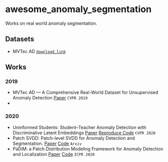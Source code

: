 # awesome_anomaly_segmentation
Works on real world anomaly segmentation.

## Datasets
- MVTec AD [`download_link`](https://www.mvtec.com/company/research/datasets/mvtec-ad/)

## Works
### 2019
- MVTec AD — A Comprehensive Real-World Dataset for Unsupervised Anomaly Detection [Paper](https://openaccess.thecvf.com/content_CVPR_2019/papers/Bergmann_MVTec_AD_--_A_Comprehensive_Real-World_Dataset_for_Unsupervised_Anomaly_CVPR_2019_paper.pdf) `CVPR 2019`
- 
### 2020
- Uninformed Students: Student–Teacher Anomaly Detection with Discriminative Latent Embeddings [Paper](https://openaccess.thecvf.com/content_CVPR_2020/papers/Bergmann_Uninformed_Students_Student-Teacher_Anomaly_Detection_With_Discriminative_Latent_Embeddings_CVPR_2020_paper.pdf) [Reproduce Code](https://github.com/MingRuey/ReproduceMVTec) `CVPR 2020`
- Patch SVDD: Patch-level SVDD for Anomaly Detection and Segmentation. [Paper](https://arxiv.org/pdf/2006.16067.pdf) [Code](https://github.com/nuclearboy95/Anomaly-Detection-PatchSVDD-PyTorch) `Arxiv`
- PaDiM: a Patch Distribution Modeling Framework for Anomaly Detection and Localization [Paper](https://arxiv.org/pdf/2011.08785.pdf) [Code]() `ICPR 2020`
